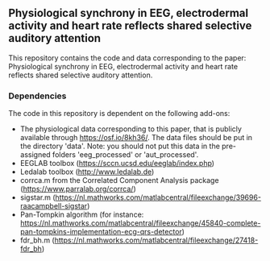 ## Physiological synchrony in EEG, electrodermal activity and heart rate reflects shared selective auditory attention

This repository contains the code and data corresponding to the paper: Physiological synchrony in EEG, electrodermal activity and heart rate reflects shared selective auditory attention.

### Dependencies
The code in this repository is dependent on the following add-ons:
- The physiological data corresponding to this paper, that is publicly available through https://osf.io/8kh36/. The data files should be put in the directory 'data'. Note: you should not put this data in the pre-assigned folders 'eeg_processed' or 'aut_processed'.
- EEGLAB toolbox (https://sccn.ucsd.edu/eeglab/index.php)
- Ledalab toolbox (http://www.ledalab.de)
- corrca.m from the Correlated Component Analysis package (https://www.parralab.org/corrca/)
- sigstar.m (https://nl.mathworks.com/matlabcentral/fileexchange/39696-raacampbell-sigstar)
- Pan-Tompkin algorithm (for instance: https://nl.mathworks.com/matlabcentral/fileexchange/45840-complete-pan-tompkins-implementation-ecg-qrs-detector)
- fdr_bh.m (https://nl.mathworks.com/matlabcentral/fileexchange/27418-fdr_bh)
